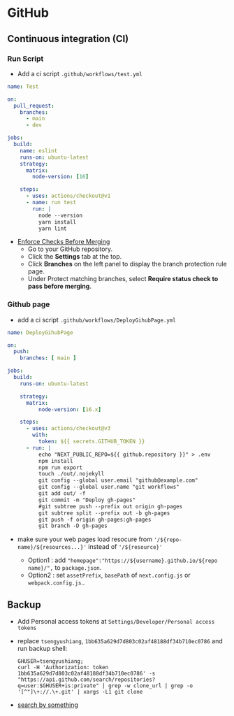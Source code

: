 # GitHub

## Continuous integration (CI)

### Run Script

- Add a ci script `.github/workflows/test.yml`

```yml
name: Test

on:
  pull_request:
    branches:
      - main
      - dev

jobs:
  build:
    name: eslint
    runs-on: ubuntu-latest
    strategy:
      matrix:
        node-version: [16]

    steps:
      - uses: actions/checkout@v1
      - name: run test
        run: |
          node --version
          yarn install
          yarn lint
```

- [Enforce Checks Before Merging](https://docs.lacework.net/iac/enforce-merge-checks)
  - Go to your GitHub repository.
  - Click the **Settings** tab at the top.
  - Click **Branches** on the left panel to display the branch protection rule page.
  - Under Protect matching branches, select **Require status check to pass before merging**.

### Github page

- add a ci script `.github/workflows/DeployGihubPage.yml`

```yml
name: DeployGihubPage

on:
  push:
    branches: [ main ]

jobs:
  build:
    runs-on: ubuntu-latest

    strategy:
      matrix:
          node-version: [16.x]

    steps:
      - uses: actions/checkout@v3
        with:
          token: ${{ secrets.GITHUB_TOKEN }}
      - run: |
          echo "NEXT_PUBLIC_REPO=${{ github.repository }}" > .env
          npm install
          npm run export
          touch ./out/.nojekyll
          git config --global user.email "github@example.com"
          git config --global user.name "git workflows"
          git add out/ -f
          git commit -m "Deploy gh-pages"          
          #git subtree push --prefix out origin gh-pages
          git subtree split --prefix out -b gh-pages
          git push -f origin gh-pages:gh-pages
          git branch -D gh-pages
```
- make sure your web pages load resocure from `'/${repo-name}/${resources...}'` instead of `'/${resource}'`
  
  - Option1 : add `"homepage":"https://${username}.github.io/${repo name}/",` to `package.json`.
  - Option2 : set `assetPrefix`, `basePath` of `next.config.js` or `webpack.config.js`..

## Backup

- Add Personal access tokens at `Settings/Developer/Personal access tokens`
- replace `tsengyushiang`, `1bb635a629d7d803c02af48188df34b710ec0786` and run backup shell:

    ```
    GHUSER=tsengyushiang; 
    curl -H 'Authorization: token 1bb635a629d7d803c02af48188df34b710ec0786' -s "https://api.github.com/search/repositories?q=user:$GHUSER+is:private" | grep -w clone_url | grep -o '[^"]\+://.\+.git' | xargs -L1 git clone
    ```
- [search by something](https://docs.github.com/en/free-pro-team@latest/github/searching-for-information-on-github/searching-for-repositories)
